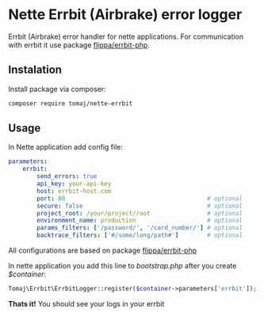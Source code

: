 Nette Errbit (Airbrake) error logger
===================================

Errbit (Airbrake) error handler for nette applications.
For communication with errbit it use package [flippa/errbit-php](https://github.com/flippa/errbit-php). 

Instalation
-----------

Install package via composer:

``` bash
composer require tomaj/nette-errbit
```

Usage
-----

In Nette application add config file:


``` yml
parameters:
	errbit:
		send_errors: true
		api_key: your-api-key
		host: errbit-host.com
		port: 80                                        # optional
		secure: false                                   # optional
		project_root: /your/project/root                # optional
		environment_name: production                    # optional
		params_filters: ['/password/', '/card_number/'] # optional
		backtrace_filters: ['#/some/long/path#']        # optional
```

All configurations are based on package [flippa/errbit-php](https://github.com/flippa/errbit-php)

In nette application you add this line to *bootstrap.php* after you create *$container*:

``` php
Tomaj\Errbit\ErrbitLogger::register($container->parameters['errbit']);
```

**Thats it!** You should see your logs in your errbit


